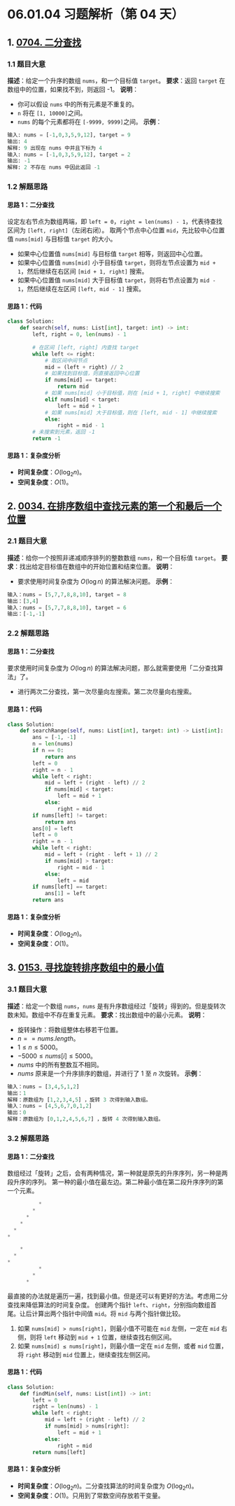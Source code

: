 # 06.01.04 习题解析（第 04 天）
## 1. [0704. 二分查找](https://leetcode.cn/problems/binary-search/)
### 1.1 题目大意
**描述**：给定一个升序的数组 `nums`，和一个目标值 `target`。
**要求**：返回 `target` 在数组中的位置，如果找不到，则返回 -1。
**说明**：
- 你可以假设 `nums` 中的所有元素是不重复的。
- `n` 将在 `[1, 10000]`之间。
- `nums` 的每个元素都将在 `[-9999, 9999]`之间。
**示例**：
```python
输入: nums = [-1,0,3,5,9,12], target = 9
输出: 4
解释: 9 出现在 nums 中并且下标为 4
输入: nums = [-1,0,3,5,9,12], target = 2
输出: -1
解释: 2 不存在 nums 中因此返回 -1
```
### 1.2 解题思路
#### 思路 1：二分查找
设定左右节点为数组两端，即 `left = 0`，`right = len(nums) - 1`，代表待查找区间为 `[left, right]`（左闭右闭）。
取两个节点中心位置 `mid`，先比较中心位置值 `nums[mid]` 与目标值 `target` 的大小。
- 如果中心位置值 `nums[mid]` 与目标值 `target` 相等，则返回中心位置。
- 如果中心位置值 `nums[mid]` 小于目标值 `target`，则将左节点设置为 `mid + 1`，然后继续在右区间 `[mid + 1, right]` 搜索。
- 如果中心位置值 `nums[mid]` 大于目标值 `target`，则将右节点设置为 `mid - 1`，然后继续在左区间 `[left, mid - 1]` 搜索。
#### 思路 1：代码
```python
class Solution:
    def search(self, nums: List[int], target: int) -> int:
        left, right = 0, len(nums) - 1
        
        # 在区间 [left, right] 内查找 target
        while left <= right:
            # 取区间中间节点
            mid = (left + right) // 2
            # 如果找到目标值，则直接返回中心位置
            if nums[mid] == target:
                return mid
            # 如果 nums[mid] 小于目标值，则在 [mid + 1, right] 中继续搜索
            elif nums[mid] < target:
                left = mid + 1
            # 如果 nums[mid] 大于目标值，则在 [left, mid - 1] 中继续搜索
            else:
                right = mid - 1
        # 未搜索到元素，返回 -1
        return -1
```
#### 思路 1：复杂度分析
- **时间复杂度**：$O(\log_2n)$。
- **空间复杂度**：$O(1)$。
## 2. [0034. 在排序数组中查找元素的第一个和最后一个位置](https://leetcode.cn/problems/find-first-and-last-position-of-element-in-sorted-array/)
### 2.1 题目大意
**描述**：给你一个按照非递减顺序排列的整数数组 `nums`，和一个目标值 `target`。
**要求**：找出给定目标值在数组中的开始位置和结束位置。
**说明**：
- 要求使用时间复杂度为 $O(\log n)$ 的算法解决问题。
**示例**：
```python
输入：nums = [5,7,7,8,8,10], target = 8
输出：[3,4]
输入：nums = [5,7,7,8,8,10], target = 6
输出：[-1,-1]
```
### 2.2 解题思路
#### 思路 1：二分查找
要求使用时间复杂度为 $O(\log n)$ 的算法解决问题，那么就需要使用「二分查找算法」了。
- 进行两次二分查找，第一次尽量向左搜索。第二次尽量向右搜索。
#### 思路 1：代码
```python
class Solution:
    def searchRange(self, nums: List[int], target: int) -> List[int]:
        ans = [-1, -1]
        n = len(nums)
        if n == 0:
            return ans
        left = 0
        right = n - 1
        while left < right:
            mid = left + (right - left) // 2
            if nums[mid] < target:
                left = mid + 1
            else:
                right = mid
        if nums[left] != target:
            return ans
        ans[0] = left
        left = 0
        right = n - 1
        while left < right:
            mid = left + (right - left + 1) // 2
            if nums[mid] > target:
                right = mid - 1
            else:
                left = mid
        if nums[left] == target:
            ans[1] = left
        return ans
```
#### 思路 1：复杂度分析
- **时间复杂度**：$O(\log_2 n)$。
- **空间复杂度**：$O(1)$。
## 3. [0153. 寻找旋转排序数组中的最小值](https://leetcode.cn/problems/find-minimum-in-rotated-sorted-array/)
### 3.1 题目大意
**描述**：给定一个数组 `nums`，`nums` 是有升序数组经过「旋转」得到的。但是旋转次数未知。数组中不存在重复元素。
**要求**：找出数组中的最小元素。
**说明**：
- 旋转操作：将数组整体右移若干位置。
- $n == nums.length$。
- $1 \le n \le 5000$。
- $-5000 \le nums[i] \le 5000$。
- $nums$ 中的所有整数互不相同。
- $nums$ 原来是一个升序排序的数组，并进行了 $1$ 至 $n$ 次旋转。
**示例**：
```python
输入：nums = [3,4,5,1,2]
输出：1
解释：原数组为 [1,2,3,4,5] ，旋转 3 次得到输入数组。
输入：nums = [4,5,6,7,0,1,2]
输出：0
解释：原数组为 [0,1,2,4,5,6,7] ，旋转 4 次得到输入数组。
```
### 3.2 解题思路    
#### 思路 1：二分查找
数组经过「旋转」之后，会有两种情况，第一种就是原先的升序序列，另一种是两段升序的序列。
第一种的最小值在最左边。第二种最小值在第二段升序序列的第一个元素。
```python
          *
        *
      *
    *
  *
*
```

```python
    *
  *
*
          *
        *
      *
```
最直接的办法就是遍历一遍，找到最小值。但是还可以有更好的方法。考虑用二分查找来降低算法的时间复杂度。
创建两个指针 `left`、`right`，分别指向数组首尾。让后计算出两个指针中间值 `mid`。将 `mid` 与两个指针做比较。
1. 如果 `nums[mid] > nums[right]`，则最小值不可能在 `mid` 左侧，一定在 `mid` 右侧，则将 `left` 移动到 `mid + 1` 位置，继续查找右侧区间。
2. 如果 `nums[mid] ≤ nums[right]`，则最小值一定在 `mid` 左侧，或者 `mid` 位置，将 `right` 移动到 `mid` 位置上，继续查找左侧区间。
#### 思路 1：代码
```python
class Solution:
    def findMin(self, nums: List[int]) -> int:
        left = 0
        right = len(nums) - 1
        while left < right:
            mid = left + (right - left) // 2
            if nums[mid] > nums[right]:
                left = mid + 1
            else:
                right = mid
        return nums[left]
```
#### 思路 1：复杂度分析
- **时间复杂度**：$O(\log_2 n)$。二分查找算法的时间复杂度为 $O(\log_2 n)$。
- **空间复杂度**：$O(1)$。只用到了常数空间存放若干变量。
